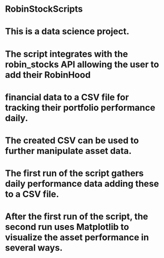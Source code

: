 # RobinStockScripts
# This is a data science project.
# The script integrates with the robin_stocks API allowing the user to add their RobinHood 
# financial data to a CSV file for tracking their portfolio performance daily. 
# The created CSV can be used to further manipulate asset data. 
# The first run of the script gathers daily performance data adding these to a CSV file. 
# After the first run of the script, the second run uses Matplotlib to visualize the asset performance in several ways.
